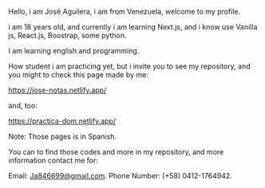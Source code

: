 Hello, i am José Aguilera, i am from Venezuela, welcome to my profile.

i am 18 years old, and currently i am learning Next.js, and i know use Vanilla js, React.js, Boostrap, some python.

I am learning english and programming.

How student i am practicing yet, but i invite you to see my repository, and you might to check this page made by me:

https://jose-notas.netlify.app/

and, too:

https://practica-dom.netlify.app/

Note: Those pages is in Spanish.

You can to find those codes and more in my repository, and more information contact me for: 

Email: Ja846699@gmail.com.
Phone Number: (+58) 0412-1764942.

<!---
Aguilera2509/Aguilera2509 is a ✨ special ✨ repository because its `README.md` (this file) appears on your GitHub profile.
You can click the Preview link to take a look at your changes.
--->
